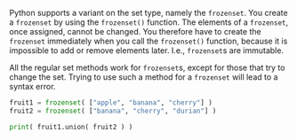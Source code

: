 Python supports a variant on the set type, namely the `frozenset`. You
create a `frozenset` by using the `frozenset()` function. The elements
of a `frozenset`, once assigned, cannot be changed. You therefore have
to create the `frozenset` immediately when you call the `frozenset()`
function, because it is impossible to add or remove elements later.
I.e., `frozenset`s are immutable.

All the regular set methods work for `frozenset`s, except for those that
try to change the set. Trying to use such a method for a `frozenset`
will lead to a syntax error.

```python
fruit1 = frozenset( ["apple", "banana", "cherry"] )
fruit2 = frozenset( ["banana", "cherry", "durian"] )

print( fruit1.union( fruit2 ) )
```
